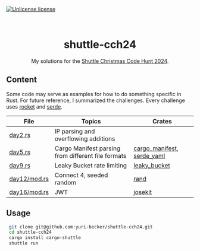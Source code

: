 [![Unlicense license](https://img.shields.io/github/license/yuri-becker/shuttle-cch24?style=for-the-badge&logo=unlicense&logoColor=white
)](https://github.com/yuri-becker/shuttle-cch24/blob/main/LICENSE)

<br />
<div align="center">

  <h1 align="center"><strong>shuttle-cch24</strong></h1>

  <p align="center">
    My solutions for the <a href="https://www.shuttle.dev/cch"> Shuttle Christmas Code Hunt 2024</a>.
  </p>
</div>

## Content

Some code may serve as examples for how to do something specific in Rust. For future reference, I summarized the
challenges. Every challenge uses [rocket](https://crates.io/crates/rocket) and [serde](https://crates.io/crates/serde).

| File                                                                                    | Topics                                             | Crates                                                                                                       |
|-----------------------------------------------------------------------------------------|----------------------------------------------------|--------------------------------------------------------------------------------------------------------------|
| [day2.rs](https://github.com/yuri-becker/shuttle-cch24/blob/main/src/day2.rs)           | IP parsing and overflowing additions               |                                                                                                              |
| [day5.rs](https://github.com/yuri-becker/shuttle-cch24/blob/main/src/day5.rs)           | Cargo Manifest parsing from different file formats | [cargo_manifest](https://crates.io/crates/cargo_manifest), [serde_yaml](https://crates.io/crates/serde_yaml) |
| [day9.rs](https://github.com/yuri-becker/shuttle-cch24/blob/main/src/day9.rs)           | Leaky Bucket rate limiting                         | [leaky_bucket](https://crates.io/crates/leaky_bucket)                                                        |
| [day12/mod.rs](https://github.com/yuri-becker/shuttle-cch24/blob/main/src/day12/mod.rs) | Connect 4, seeded random                           | [rand](https://crates.io/crates/rand)                                                                        |
| [day16/mod.rs](https://github.com/yuri-becker/shuttle-cch24/blob/main/src/day16/mod.rs) | JWT                                                | [josekit](https://crates.io/crates/josekit)                                                                  |

## Usage

```sh
 git clone git@github.com:yuri-becker/shuttle-cch24.git
 cd shuttle-cch24
 cargo install cargo-shuttle
 shuttle run 
 ```
